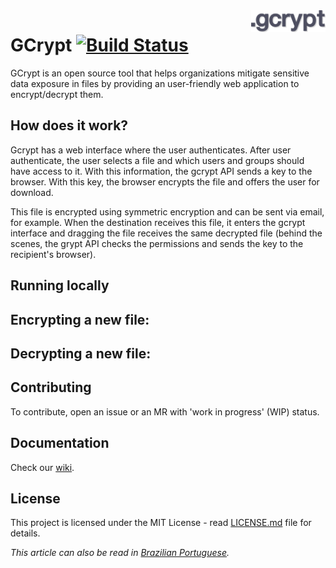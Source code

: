 <img src="images/gcrypt-logo.png" align="right" height="35" />

# GCrypt [![Build Status](https://travis-ci.org/globocom/gcrypt.svg?branch=master)](https://travis-ci.org/globocom/gcrypt)

GCrypt is an open source tool that helps organizations mitigate sensitive data exposure in files by providing an user-friendly web application to encrypt/decrypt them.

## How does it work?

Gcrypt has a web interface where the user authenticates. After user authenticate, the user selects a file and which users and groups should have access to it. With this information, the gcrypt API sends a key to the browser. With this key, the browser encrypts the file and offers the user for download.

This file is encrypted using symmetric encryption and can be sent via email, for example. When the destination receives this file, it enters the gcrypt interface and dragging the file receives the same decrypted file (behind the scenes, the grypt API checks the permissions and sends the key to the recipient's browser).

## Running locally


## Encrypting a new file:

## Decrypting a new file:

## Contributing

To contribute, open an issue or an MR with 'work in progress' (WIP) status.

## Documentation

Check our [wiki](https://github.com/globocom/gcrypt/wiki).

## License

This project is licensed under the MIT License - read [LICENSE.md](LICENSE.md) file for details.

*This article can also be read in [Brazilian Portuguese](README-pt-BR.md).*
